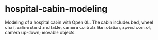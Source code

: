 # hospital-cabin-modeling
 Modeling of a hospital cabin with Open GL. The cabin includes bed, wheel chair, saline stand and table; camera controls like rotation, speed control, camera up-down; movable objects. 
